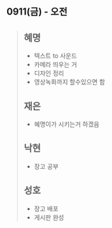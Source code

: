 ## 0911(금) - 오전

>
>
>## 혜명
>
>- 텍스트 to 사운드
>- 카메라 띄우는 거
>- 디자인 정리
>- 영상녹화까지 할수있으면 함
>
>## 재은
>
>- 혜명이가 시키는거 하겠음
>
>## 낙현
>
>- 장고 공부
>
>## 성호
>
>- 장고 배포
>- 게시판 완성
